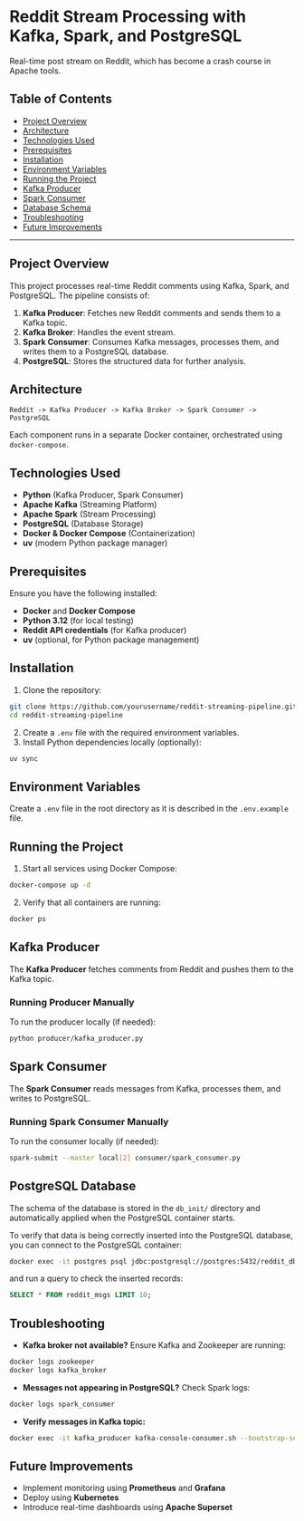 # Reddit Stream Processing with Kafka, Spark, and PostgreSQL

Real-time post stream on Reddit, which has become a crash course in Apache tools.

## Table of Contents

- [Project Overview](#project-overview)
- [Architecture](#architecture)
- [Technologies Used](#technologies-used)
- [Prerequisites](#prerequisites)
- [Installation](#installation)
- [Environment Variables](#environment-variables)
- [Running the Project](#running-the-project)
- [Kafka Producer](#kafka-producer)
- [Spark Consumer](#spark-consumer)
- [Database Schema](#database-schema)
- [Troubleshooting](#troubleshooting)
- [Future Improvements](#future-improvements)

---

## Project Overview

This project processes real-time Reddit comments using Kafka, Spark, and PostgreSQL. The pipeline consists of:

1. **Kafka Producer**: Fetches new Reddit comments and sends them to a Kafka topic.
2. **Kafka Broker**: Handles the event stream.
3. **Spark Consumer**: Consumes Kafka messages, processes them, and writes them to a PostgreSQL database.
4. **PostgreSQL**: Stores the structured data for further analysis.

## Architecture

```
Reddit -> Kafka Producer -> Kafka Broker -> Spark Consumer -> PostgreSQL
```

Each component runs in a separate Docker container, orchestrated using `docker-compose`.

## Technologies Used

- **Python** (Kafka Producer, Spark Consumer)
- **Apache Kafka** (Streaming Platform)
- **Apache Spark** (Stream Processing)
- **PostgreSQL** (Database Storage)
- **Docker & Docker Compose** (Containerization)
- **uv** (modern Python package manager)

## Prerequisites

Ensure you have the following installed:

- **Docker** and **Docker Compose**
- **Python 3.12** (for local testing)
- **Reddit API credentials** (for Kafka producer)
- **uv** (optional, for Python package management)

## Installation

1. Clone the repository:
```bash
git clone https://github.com/yourusername/reddit-streaming-pipeline.git
cd reddit-streaming-pipeline
```
2. Create a `.env` file with the required environment variables.
3. Install Python dependencies locally (optionally):
```bash
uv sync
```

## Environment Variables

Create a `.env` file in the root directory as it is described in the `.env.example` file.

## Running the Project

1. Start all services using Docker Compose:
```bash
docker-compose up -d
```

2. Verify that all containers are running:
```bash
docker ps
```

## Kafka Producer

The **Kafka Producer** fetches comments from Reddit and pushes them to the Kafka topic.

### Running Producer Manually

To run the producer locally (if needed):

```bash
python producer/kafka_producer.py
```

## Spark Consumer

The **Spark Consumer** reads messages from Kafka, processes them, and writes to PostgreSQL.

### Running Spark Consumer Manually

To run the consumer locally (if needed):

```bash
spark-submit --master local[2] consumer/spark_consumer.py
```

## PostgreSQL Database

The schema of the database is stored in the `db_init/` directory and automatically applied when the PostgreSQL container starts.

To verify that data is being correctly inserted into the PostgreSQL database, you can connect to the PostgreSQL container:
```bash
docker exec -it postgres psql jdbc:postgresql://postgres:5432/reddit_db -U your_user
```
and run a query to check the inserted records:
```sql
SELECT * FROM reddit_msgs LIMIT 10;
```

## Troubleshooting

- **Kafka broker not available?** Ensure Kafka and Zookeeper are running:
```bash
docker logs zookeeper
docker logs kafka_broker
```
- **Messages not appearing in PostgreSQL?** Check Spark logs:
```bash
docker logs spark_consumer
```
- **Verify messages in Kafka topic:**
```bash
docker exec -it kafka_producer kafka-console-consumer.sh --bootstrap-server kafka:9092 --topic reddit_comments_stream --from-beginning
```

## Future Improvements

- Implement monitoring using **Prometheus** and **Grafana**
- Deploy using **Kubernetes**
- Introduce real-time dashboards using **Apache Superset**

